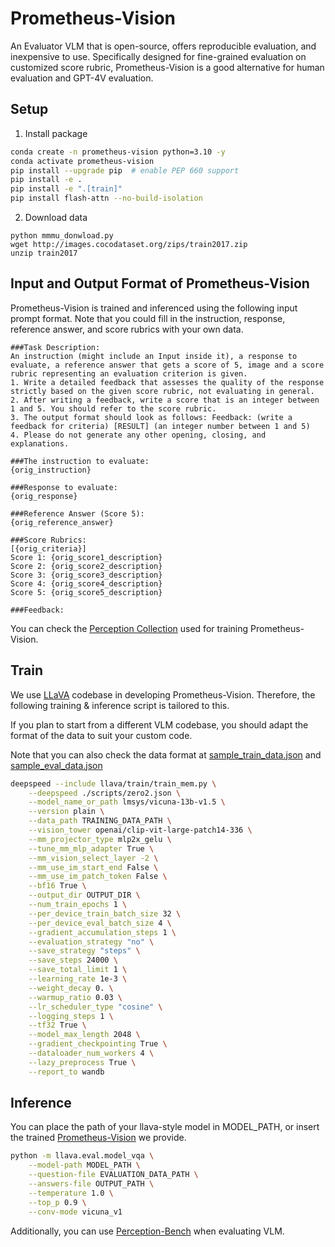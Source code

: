 # Prometheus-Vision
An Evaluator VLM that is open-source, offers reproducible evaluation, and inexpensive to use. Specifically designed for fine-grained evaluation on customized score rubric, Prometheus-Vision is a good alternative for human evaluation and GPT-4V evaluation.
## Setup
1. Install package
```bash
conda create -n prometheus-vision python=3.10 -y
conda activate prometheus-vision
pip install --upgrade pip  # enable PEP 660 support
pip install -e .
pip install -e ".[train]"
pip install flash-attn --no-build-isolation
```
2. Download data
```
python mmmu_donwload.py
wget http://images.cocodataset.org/zips/train2017.zip
unzip train2017
```
## Input and Output Format of Prometheus-Vision
Prometheus-Vision is trained and inferenced using the following input prompt format. Note that you could fill in the instruction, response, reference answer, and score rubrics with your own data.
```text
###Task Description:
An instruction (might include an Input inside it), a response to evaluate, a reference answer that gets a score of 5, image and a score rubric representing an evaluation criterion is given.
1. Write a detailed feedback that assesses the quality of the response strictly based on the given score rubric, not evaluating in general.
2. After writing a feedback, write a score that is an integer between 1 and 5. You should refer to the score rubric.
3. The output format should look as follows: Feedback: (write a feedback for criteria) [RESULT] (an integer number between 1 and 5)
4. Please do not generate any other opening, closing, and explanations.

###The instruction to evaluate:
{orig_instruction}

###Response to evaluate:
{orig_response}

###Reference Answer (Score 5):
{orig_reference_answer}

###Score Rubrics:
[{orig_criteria}]
Score 1: {orig_score1_description}
Score 2: {orig_score2_description}
Score 3: {orig_score3_description}
Score 4: {orig_score4_description}
Score 5: {orig_score5_description}

###Feedback:
```
You can check the [Perception Collection](https://huggingface.co/datasets/kaist-ai/Perception-Collection) used for training Prometheus-Vision.
## Train
We use [LLaVA](https://github.com/haotian-liu/LLaVA) codebase in developing Prometheus-Vision. Therefore, the following training & inference script is tailored to this. <br>

If you plan to start from a different VLM codebase, you should adapt the format of the data to suit your custom code. <br>

Note that you can also check the data format at [sample_train_data.json](https://github.com/kaistAI/prometheus-vision/blob/main/sample_train_data.json) and [sample_eval_data.json](https://github.com/kaistAI/prometheus-vision/blob/main/sample_train_data.json)
```bash
deepspeed --include llava/train/train_mem.py \
    --deepspeed ./scripts/zero2.json \
    --model_name_or_path lmsys/vicuna-13b-v1.5 \
    --version plain \
    --data_path TRAINING_DATA_PATH \
    --vision_tower openai/clip-vit-large-patch14-336 \
    --mm_projector_type mlp2x_gelu \
    --tune_mm_mlp_adapter True \
    --mm_vision_select_layer -2 \
    --mm_use_im_start_end False \
    --mm_use_im_patch_token False \
    --bf16 True \
    --output_dir OUTPUT_DIR \
    --num_train_epochs 1 \
    --per_device_train_batch_size 32 \
    --per_device_eval_batch_size 4 \
    --gradient_accumulation_steps 1 \
    --evaluation_strategy "no" \
    --save_strategy "steps" \
    --save_steps 24000 \
    --save_total_limit 1 \
    --learning_rate 1e-3 \
    --weight_decay 0. \
    --warmup_ratio 0.03 \
    --lr_scheduler_type "cosine" \
    --logging_steps 1 \
    --tf32 True \
    --model_max_length 2048 \
    --gradient_checkpointing True \
    --dataloader_num_workers 4 \
    --lazy_preprocess True \
    --report_to wandb
```
## Inference
You can place the path of your llava-style model in MODEL_PATH, or insert the trained [Prometheus-Vision](https://huggingface.co/kaist-ai/prometheus-vision-13b-v1.0) we provide.
```bash
python -m llava.eval.model_vqa \
    --model-path MODEL_PATH \
    --question-file EVALUATION_DATA_PATH \
    --answers-file OUTPUT_PATH \
    --temperature 1.0 \
    --top_p 0.9 \
    --conv-mode vicuna_v1
```
Additionally, you can use [Perception-Bench](https://huggingface.co/datasets/kaist-ai/Perception-Bench) when evaluating VLM.
